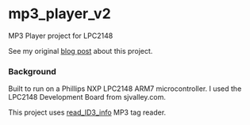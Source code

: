mp3_player_v2
=============

MP3 Player project for LPC2148

See my original [blog post](http://t413.com/2010/11/mp3-player-design/) about this project.

### Background
Built to run on a Phillips NXP LPC2148 ARM7 microcontroller. I used the LPC2148 Development Board from sjvalley.com.

This project uses [read_ID3_info](httpshttps://github.com/t413/read_ID3_info) MP3 tag reader.
